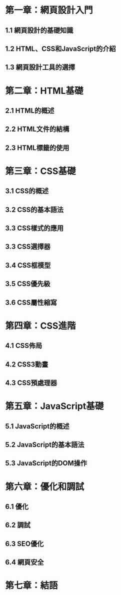 # 第一章：網頁設計入門

## 1.1 網頁設計的基礎知識
## 1.2 HTML、CSS和JavaScript的介紹
## 1.3 網頁設計工具的選擇

# 第二章：HTML基礎

## 2.1 HTML的概述
## 2.2 HTML文件的結構
## 2.3 HTML標籤的使用

# 第三章：CSS基礎

## 3.1 CSS的概述
## 3.2 CSS的基本語法
## 3.3 CSS樣式的應用
## 3.3 CSS選擇器
## 3.4 CSS框模型
## 3.5 CSS優先級
## 3.6 CSS屬性縮寫

# 第四章：CSS進階
## 4.1 CSS佈局
## 4.2 CSS3動畫
## 4.3 CSS預處理器

# 第五章：JavaScript基礎
## 5.1 JavaScript的概述
## 5.2 JavaScript的基本語法
## 5.3 JavaScript的DOM操作

# 第六章：優化和調試
## 6.1 優化
## 6.2 調試
## 6.3 SEO優化
## 6.4 網頁安全

# 第七章：結語